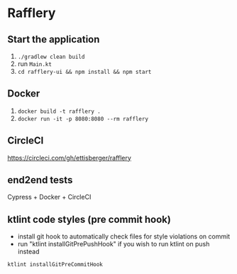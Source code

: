 # Rafflery

## Start the application

1. `./gradlew clean build`
2. run `Main.kt`
3. `cd rafflery-ui && npm install && npm start`

## Docker
1. `docker build -t rafflery .`
2. `docker run -it -p 8080:8080 --rm rafflery`

## CircleCI
https://circleci.com/gh/ettisberger/rafflery

## end2end tests
Cypress + Docker + CircleCI

## ktlint code styles (pre commit hook)
- install git hook to automatically check files for style violations on commit
- run "ktlint installGitPrePushHook" if you wish to run ktlint on push instead

`ktlint installGitPreCommitHook`
